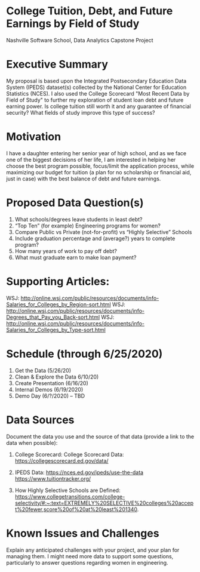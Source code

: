 # College Tuition, Debt, and Future Earnings by Field of Study
Nashville Software School, Data Analytics Capstone Project


# Executive Summary
My proposal is based upon the Integrated Postsecondary Education Data System (IPEDS) dataset(s) collected by the National Center for Education Statistics (NCES). I also used the College Scorecard "Most Recent Data by Field of Study" to further my exploration of student loan debt and future earning power. Is college tuition still worth it and any guarantee of financial security? What fields of study improve this type of success?

# Motivation
I have a daughter entering her senior year of high school, and as we face one of the biggest decisions of her life, I am interested in helping her choose the best program possible, focus/limit the application process, while maximizing our budget for tuition (a plan for no scholarship or financial aid, just in case) with the best balance of debt and future earnings.

# Proposed Data Question(s)
1.	What schools/degrees leave students in least debt? 
2.	“Top Ten” (for example) Engineering programs for women?
3.	Compare Public vs Private (not-for-profit) vs “Highly Selective” Schools
4.	Include graduation percentage and (average?) years to complete program?
5.	How many years of work to pay off debt? 
6.	What must graduate earn to make loan payment?

# Supporting Articles:
WSJ: http://online.wsj.com/public/resources/documents/info-Salaries_for_Colleges_by_Region-sort.html
WSJ: http://online.wsj.com/public/resources/documents/info-Degrees_that_Pay_you_Back-sort.html
WSJ: http://online.wsj.com/public/resources/documents/info-Salaries_for_Colleges_by_Type-sort.html

# Schedule (through 6/25/2020)
1.	Get the Data (5/26/20)
2.	Clean & Explore the Data 6/10/20)
3.	Create Presentation (6/16/20) 
4.	Internal Demos (6/19/2020)
5.	Demo Day (6/?/2020) – TBD 

# Data Sources
Document the data you use and the source of that data (provide a link to the data when possible):

1. College Scorecard: College Scorecard Data:
https://collegescorecard.ed.gov/data/

2. IPEDS Data:
https://nces.ed.gov/ipeds/use-the-data
https://www.tuitiontracker.org/

3. How Highly Selective Schools are Defined:
https://www.collegetransitions.com/college-selectivity/#:~:text=EXTREMELY%20SELECTIVE%20colleges%20accept%20fewer,score%20of%20at%20least%201340.

# Known Issues and Challenges
Explain any anticipated challenges with your project, and your plan for managing them.
I might need more data to support some questions, particularly to answer questions regarding women in engineering.
